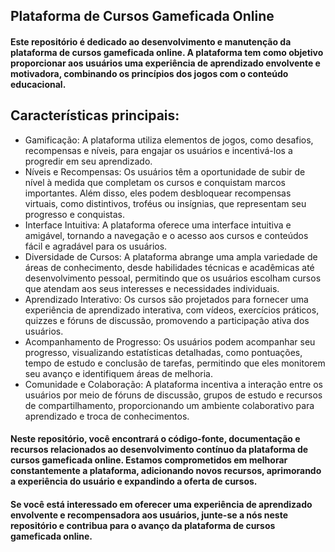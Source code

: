 ## Plataforma de Cursos Gameficada Online

#### Este repositório é dedicado ao desenvolvimento e manutenção da plataforma de cursos gameficada online. A plataforma tem como objetivo proporcionar aos usuários uma experiência de aprendizado envolvente e motivadora, combinando os princípios dos jogos com o conteúdo educacional.

## Características principais:

- Gamificação: A plataforma utiliza elementos de jogos, como desafios, recompensas e níveis, para engajar os usuários e incentivá-los a progredir em seu aprendizado.
- Níveis e Recompensas: Os usuários têm a oportunidade de subir de nível à medida que completam os cursos e conquistam marcos importantes. Além disso, eles podem desbloquear recompensas virtuais, como distintivos, troféus ou insígnias, que representam seu progresso e conquistas.
- Interface Intuitiva: A plataforma oferece uma interface intuitiva e amigável, tornando a navegação e o acesso aos cursos e conteúdos fácil e agradável para os usuários.
- Diversidade de Cursos: A plataforma abrange uma ampla variedade de áreas de conhecimento, desde habilidades técnicas e acadêmicas até desenvolvimento pessoal, permitindo que os usuários escolham cursos que atendam aos seus interesses e necessidades individuais.
- Aprendizado Interativo: Os cursos são projetados para fornecer uma experiência de aprendizado interativa, com vídeos, exercícios práticos, quizzes e fóruns de discussão, promovendo a participação ativa dos usuários.
- Acompanhamento de Progresso: Os usuários podem acompanhar seu progresso, visualizando estatísticas detalhadas, como pontuações, tempo de estudo e conclusão de tarefas, permitindo que eles monitorem seu avanço e identifiquem áreas de melhoria.
- Comunidade e Colaboração: A plataforma incentiva a interação entre os usuários por meio de fóruns de discussão, grupos de estudo e recursos de compartilhamento, proporcionando um ambiente colaborativo para aprendizado e troca de conhecimentos.

#### Neste repositório, você encontrará o código-fonte, documentação e recursos relacionados ao desenvolvimento contínuo da plataforma de cursos gameficada online. Estamos comprometidos em melhorar constantemente a plataforma, adicionando novos recursos, aprimorando a experiência do usuário e expandindo a oferta de cursos.

#### Se você está interessado em oferecer uma experiência de aprendizado envolvente e recompensadora aos usuários, junte-se a nós neste repositório e contribua para o avanço da plataforma de cursos gameficada online.
